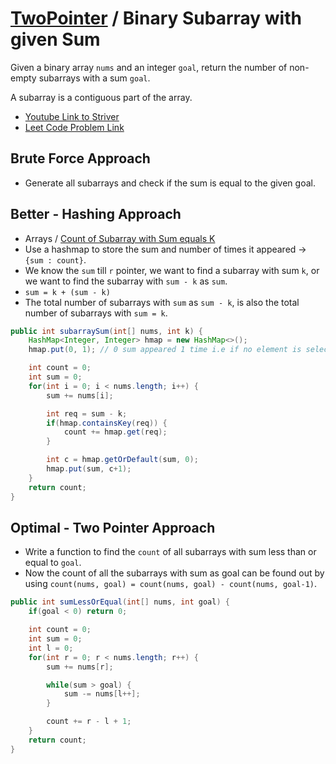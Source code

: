 # [TwoPointer](./twoPointer.md) / Binary Subarray with given Sum

Given a binary array `nums` and an integer `goal`, return the number of non-empty subarrays with a sum `goal`.

A subarray is a contiguous part of the array.

-   [Youtube Link to Striver](https://www.youtube.com/watch?v=XnMdNUkX6VM)
-   [Leet Code Problem Link](https://leetcode.com/problems/binary-subarrays-with-sum/description/)

## Brute Force Approach

-   Generate all subarrays and check if the sum is equal to the given goal.

## Better - Hashing Approach

-   Arrays / [Count of Subarray with Sum equals K](../Arrays/subarrayCountWithSumK.md)
-   Use a hashmap to store the sum and number of times it appeared -> `{sum : count}`.
-   We know the `sum` till `r` pointer, we want to find a subarray with sum `k`, or we want to find the subarray with `sum - k` as `sum`.
-   `sum = k + (sum - k)`
-   The total number of subarrays with `sum` as `sum - k`, is also the total number of subarrays with `sum = k`.

```java
public int subarraySum(int[] nums, int k) {
    HashMap<Integer, Integer> hmap = new HashMap<>();
    hmap.put(0, 1); // 0 sum appeared 1 time i.e if no element is selected

    int count = 0;
    int sum = 0;
    for(int i = 0; i < nums.length; i++) {
        sum += nums[i];

        int req = sum - k;
        if(hmap.containsKey(req)) {
            count += hmap.get(req);
        }

        int c = hmap.getOrDefault(sum, 0);
        hmap.put(sum, c+1);
    }
    return count;
}
```

## Optimal - Two Pointer Approach

-   Write a function to find the `count` of all subarrays with sum less than or equal to `goal`.
-   Now the count of all the subarrays with sum as goal can be found out by using `count(nums, goal) = count(nums, goal) - count(nums, goal-1)`.

```java
public int sumLessOrEqual(int[] nums, int goal) {
    if(goal < 0) return 0;

    int count = 0;
    int sum = 0;
    int l = 0;
    for(int r = 0; r < nums.length; r++) {
        sum += nums[r];

        while(sum > goal) {
            sum -= nums[l++];
        }

        count += r - l + 1;
    }
    return count;
}
```
